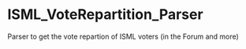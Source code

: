 # ISML_VoteRepartition_Parser
Parser to get the vote repartion of ISML voters (in the Forum and more)
